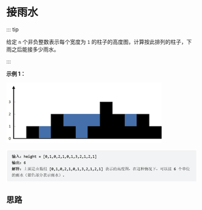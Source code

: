 # 接雨水

::: tip

给定 `n` 个非负整数表示每个宽度为 `1` 的柱子的高度图，计算按此排列的柱子，下雨之后能接多少雨水。

:::

**示例 1：**

![img](/images/rainwatertrap.png)

<img src="/images/image-20230706090356493.png" alt="image-20230706090356493" style="zoom:67%;" />

## 思路

